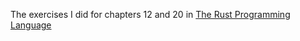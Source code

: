 
The exercises I did for chapters 12 and 20 in [The Rust Programming Language](https://doc.rust-lang.org/book/title-page.html])

